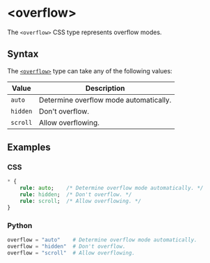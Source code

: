 # &lt;overflow&gt;

The `<overflow>` CSS type represents overflow modes.

## Syntax

The [`<overflow>`](/css_types/overflow) type can take any of the following values:

| Value    | Description                            |
|----------|----------------------------------------|
| `auto`   | Determine overflow mode automatically. |
| `hidden` | Don't overflow.                        |
| `scroll` | Allow overflowing.                     |

## Examples

### CSS

```sass
* {
    rule: auto;    /* Determine overflow mode automatically. */
    rule: hidden;  /* Don't overflow. */
    rule: scroll;  /* Allow overflowing. */
}
```

### Python

```py
overflow = "auto"    # Determine overflow mode automatically.
overflow = "hidden"  # Don't overflow.
overflow = "scroll"  # Allow overflowing.
```
